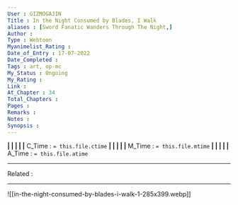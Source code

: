 ```yaml
---
User : GIZMOGAJIN
Title : In the Night Consumed by Blades, I Walk
aliases : [Sword Fanatic Wanders Through The Night,]
Author : 
Type : Webtoon
Myanimelist_Rating : 
Date_of_Entry : 17-07-2022 
Date_Completed : 
Tags : art, op-mc
My_Status : Ongoing
My_Rating : 
Link : 
At_Chapter : 34
Total_Chapters : 
Pages : 
Remarks : 
Notes : 
Synopsis : 
---
```


**|  |  |  |  |** C_Time : `= this.file.ctime` **|  |  |  |  |** M_Time : `= this.file.mtime` **|  |  |  |  |** A_Time : `= this.file.atime` 

---
Related : 

---
![[in-the-night-consumed-by-blades-i-walk-1-285x399.webp]]
